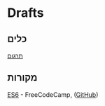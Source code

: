 # Drafts



## כלים

[תרגום](https://lingva.ml/iw/en)

## מקורות

[ES6](https://www.freecodecamp.org/learn/javascript-algorithms-and-data-structures/#es6) - FreeCodeCamp, ([GitHub](https://github.com/freeCodeCamp/freeCodeCamp))

